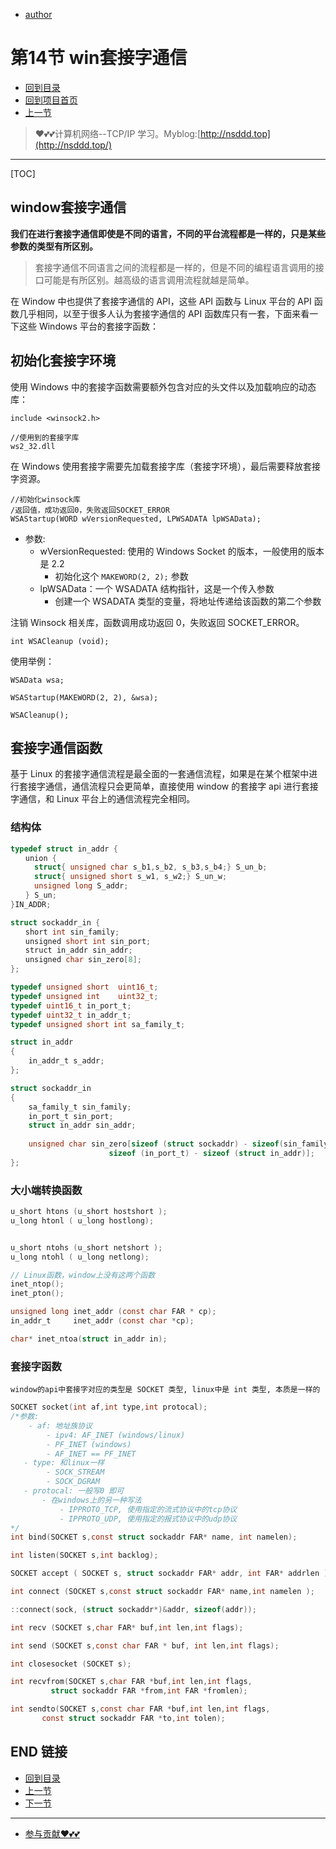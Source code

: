 + [author](https://github.com/3293172751)

# 第14节 win套接字通信

+ [回到目录](../README.md)
+ [回到项目首页](../../README.md)
+ [上一节](13.md)
> ❤️💕💕计算机网络--TCP/IP 学习。Myblog:[http://nsddd.top](http://nsddd.top/)
---
[TOC]

##  window套接字通信

**我们在进行套接字通信即使是不同的语言，不同的平台流程都是一样的，只是某些参数的类型有所区别。**

> 套接字通信不同语言之间的流程都是一样的，但是不同的编程语言调用的接口可能是有所区别。越高级的语言调用流程就越是简单。

在 Window 中也提供了套接字通信的 API，这些 API 函数与 Linux 平台的 API 函数几乎相同，以至于很多人认为套接字通信的 API 函数库只有一套，下面来看一下这些 Windows 平台的套接字函数：



## 初始化套接字环境

使用 Windows 中的套接字函数需要额外包含对应的头文件以及加载响应的动态库：

```
include <winsock2.h>

//使用到的套接字库
ws2_32.dll
```

在 Windows 使用套接字需要先加载套接字库（套接字环境），最后需要释放套接字资源。

```
//初始化winsock库
/返回值，成功返回0，失败返回SOCKET_ERROR
WSAStartup(WORD wVersionRequested, LPWSADATA lpWSAData);
```

- 参数:
  - wVersionRequested: 使用的 Windows Socket 的版本，一般使用的版本是 2.2
    - 初始化这个 `MAKEWORD(2, 2);` 参数
  - lpWSAData：一个 WSADATA 结构指针，这是一个传入参数
    - 创建一个 WSADATA 类型的变量，将地址传递给该函数的第二个参数

注销 Winsock 相关库，函数调用成功返回 0，失败返回 SOCKET_ERROR。

```
int WSACleanup (void);
```

使用举例：

```
WSAData wsa;

WSAStartup(MAKEWORD(2, 2), &wsa);

WSACleanup();
```



## 套接字通信函数

基于 Linux 的套接字通信流程是最全面的一套通信流程，如果是在某个框架中进行套接字通信，通信流程只会更简单，直接使用 window 的套接字 api 进行套接字通信，和 Linux 平台上的通信流程完全相同。

### 结构体

```c
typedef struct in_addr {
　　union {
　　	struct{ unsigned char s_b1,s_b2, s_b3,s_b4;} S_un_b;
　　	struct{ unsigned short s_w1, s_w2;} S_un_w;
　　	unsigned long S_addr;	
　　} S_un;
}IN_ADDR;

struct sockaddr_in {
　　short int sin_family; 
　　unsigned short int sin_port; 
　　struct in_addr sin_addr; 
　　unsigned char sin_zero[8]; 
};

typedef unsigned short  uint16_t;
typedef unsigned int    uint32_t;
typedef uint16_t in_port_t;
typedef uint32_t in_addr_t;
typedef unsigned short int sa_family_t;

struct in_addr
{
    in_addr_t s_addr;
};  

struct sockaddr_in
{
    sa_family_t sin_family;     
    in_port_t sin_port;         
    struct in_addr sin_addr;    
    
    unsigned char sin_zero[sizeof (struct sockaddr) - sizeof(sin_family) -
                      sizeof (in_port_t) - sizeof (struct in_addr)];
};
```



### 大小端转换函数

```c
u_short htons (u_short hostshort );
u_long htonl ( u_long hostlong);


u_short ntohs (u_short netshort );
u_long ntohl ( u_long netlong);

// Linux函数，window上没有这两个函数
inet_ntop(); 
inet_pton();

unsigned long inet_addr (const char FAR * cp);	
in_addr_t     inet_addr (const char *cp);			

char* inet_ntoa(struct in_addr in);
```



### 套接字函数

```
window的api中套接字对应的类型是 SOCKET 类型, linux中是 int 类型, 本质是一样的
```



```c
SOCKET socket(int af,int type,int protocal);
/*参数:
    - af: 地址族协议
        - ipv4: AF_INET (windows/linux)
        - PF_INET (windows)
        - AF_INET == PF_INET
   - type: 和linux一样
       	- SOCK_STREAM
        - SOCK_DGRAM
   - protocal: 一般写0 即可
       - 在windows上的另一种写法
           - IPPROTO_TCP, 使用指定的流式协议中的tcp协议
           - IPPROTO_UDP, 使用指定的报式协议中的udp协议
*/
int bind(SOCKET s,const struct sockaddr FAR* name, int namelen);

int listen(SOCKET s,int backlog);

SOCKET accept ( SOCKET s, struct sockaddr FAR* addr, int FAR* addrlen );

int connect (SOCKET s,const struct sockaddr FAR* name,int namelen );

::connect(sock, (struct sockaddr*)&addr, sizeof(addr));

int recv (SOCKET s,char FAR* buf,int len,int flags);

int send (SOCKET s,const char FAR * buf, int len,int flags);

int closesocket (SOCKET s);		

int recvfrom(SOCKET s,char FAR *buf,int len,int flags,
         struct sockaddr FAR *from,int FAR *fromlen);

int sendto(SOCKET s,const char FAR *buf,int len,int flags,
       const struct sockaddr FAR *to,int tolen);
```



## END 链接

+ [回到目录](../README.md)
+ [上一节](13.md)
+ [下一节](15.md)
---
+ [参与贡献❤️💕💕](https://github.com/3293172751/CS_COURSE/blob/master/Git/git-contributor.md)
